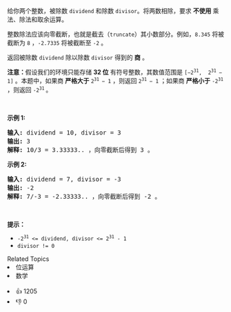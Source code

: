 <p>给你两个整数，被除数&nbsp;<code>dividend</code>&nbsp;和除数&nbsp;<code>divisor</code>。将两数相除，要求 <strong>不使用</strong> 乘法、除法和取余运算。</p>

<p>整数除法应该向零截断，也就是截去（<code>truncate</code>）其小数部分。例如，<code>8.345</code> 将被截断为 <code>8</code> ，<code>-2.7335</code> 将被截断至 <code>-2</code> 。</p>

<p>返回被除数&nbsp;<code>dividend</code>&nbsp;除以除数&nbsp;<code>divisor</code>&nbsp;得到的 <strong>商</strong> 。</p>

<p><strong>注意：</strong>假设我们的环境只能存储 <strong>32 位</strong> 有符号整数，其数值范围是 <code>[−2<sup>31</sup>,&nbsp; 2<sup>31&nbsp;</sup>− 1]</code> 。本题中，如果商 <strong>严格大于</strong> <code>2<sup>31&nbsp;</sup>− 1</code> ，则返回 <code>2<sup>31&nbsp;</sup>− 1</code> ；如果商 <strong>严格小于</strong> <code>-2<sup>31</sup></code> ，则返回 <code>-2<sup>31</sup></code><sup> </sup>。</p>

<p>&nbsp;</p>

<p><strong>示例&nbsp;1:</strong></p>

<pre>
<strong>输入:</strong> dividend = 10, divisor = 3
<strong>输出:</strong> 3
<strong>解释: </strong>10/3 = 3.33333.. ，向零截断后得到 3 。</pre>

<p><strong>示例&nbsp;2:</strong></p>

<pre>
<strong>输入:</strong> dividend = 7, divisor = -3
<strong>输出:</strong> -2
<strong>解释:</strong> 7/-3 = -2.33333.. ，向零截断后得到 -2 。</pre>

<p>&nbsp;</p>

<p><strong>提示：</strong></p>

<ul> 
 <li><code>-2<sup>31</sup> &lt;= dividend, divisor &lt;= 2<sup>31</sup> - 1</code></li> 
 <li><code>divisor != 0</code></li> 
</ul>

<div><div>Related Topics</div><div><li>位运算</li><li>数学</li></div></div><br><div><li>👍 1205</li><li>👎 0</li></div>